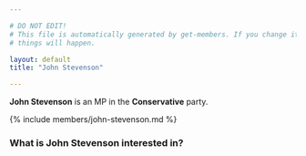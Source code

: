 ```yaml
---

# DO NOT EDIT!
# This file is automatically generated by get-members. If you change it, bad
# things will happen.

layout: default
title: "John Stevenson"

---
```


**John Stevenson** is an MP in the **Conservative** party.

{% include members/john-stevenson.md %}

### What is John Stevenson interested in?


